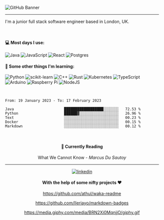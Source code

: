 ![GitHub Banner](https://user-images.githubusercontent.com/33174730/170387095-df7ebe59-26d4-4c5d-9c79-4cce331b6602.gif)


---


I'm a junior full stack software engineer based in London, UK.


<br/>

<h4> 💻  Most days I use: </h4>


![Java](https://img.shields.io/badge/java-%23ED8B00.svg?style=for-the-badge&logo=java&logoColor=white)
![JavaScript](https://img.shields.io/badge/javascript-%23323330.svg?style=for-the-badge&logo=javascript&logoColor=%23F7DF1E)
![React](https://img.shields.io/badge/react-%2320232a.svg?style=for-the-badge&logo=react&logoColor=%2361DAFB)
![Postgres](https://img.shields.io/badge/postgres-%23316192.svg?style=for-the-badge&logo=postgresql&logoColor=white)


<h4> 🌱 Some other things I'm learning: </h4>

![Python](https://img.shields.io/badge/python-3670A0?style=for-the-badge&logo=python&logoColor=ffdd54)
![scikit-learn](https://img.shields.io/badge/scikit--learn-%23F7931E.svg?style=for-the-badge&logo=scikit-learn&logoColor=white)
![C++](https://img.shields.io/badge/c++-%2300599C.svg?style=for-the-badge&logo=c%2B%2B&logoColor=white)
![Rust](https://img.shields.io/badge/rust-%23000000.svg?style=for-the-badge&logo=rust&logoColor=white)
![Kubernetes](https://img.shields.io/badge/kubernetes-%23326ce5.svg?style=for-the-badge&logo=kubernetes&logoColor=white)
![TypeScript](https://img.shields.io/badge/typescript-%23007ACC.svg?style=for-the-badge&logo=typescript&logoColor=white)
![Arduino](https://img.shields.io/badge/-Arduino-00979D?style=for-the-badge&logo=Arduino&logoColor=white)
![Raspberry Pi](https://img.shields.io/badge/-RaspberryPi-C51A4A?style=for-the-badge&logo=Raspberry-Pi)
![NodeJS](https://img.shields.io/badge/node.js-6DA55F?style=for-the-badge&logo=node.js&logoColor=white)

<br/>

<!--START_SECTION:waka-->

```text
From: 19 January 2023 - To: 17 February 2023

Java                       ██████████████████░░░░░░░   72.53 %
Python                     ██████▓░░░░░░░░░░░░░░░░░░   26.96 %
Text                       ░░░░░░░░░░░░░░░░░░░░░░░░░   00.23 %
Docker                     ░░░░░░░░░░░░░░░░░░░░░░░░░   00.15 %
Markdown                   ░░░░░░░░░░░░░░░░░░░░░░░░░   00.12 %
```

<!--END_SECTION:waka-->

<br/>

<div align="center">
  
  <h4>📖 Currently Reading</h4>

What We Cannot Know - _Marcus Du Sautoy_

---

[![linkedin](https://user-images.githubusercontent.com/33174730/168251347-6555479c-222b-49e6-8480-408de335a709.png)](https://www.linkedin.com/in/jess-dam-507485165/)



#### With the help of some nifty projects ❤️

https://github.com/athul/waka-readme
  
https://github.com/Ileriayo/markdown-badges

https://media.giphy.com/media/BRN2Xi0MqnjjO/giphy.gif
  
</div>

